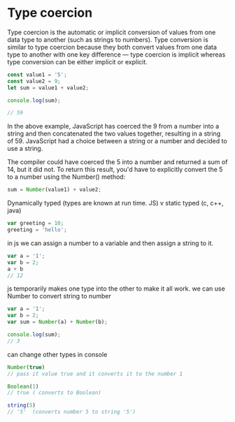 # Type coercion
Type coercion is the automatic or implicit conversion of values from one data type to another (such as strings to numbers). Type conversion is similar to type coercion because they both convert values from one data type to another with one key difference — type coercion is implicit whereas type conversion can be either implicit or explicit.

```javascript
const value1 = '5';
const value2 = 9;
let sum = value1 + value2;

console.log(sum);

// 59
```
In the above example, JavaScript has coerced the 9 from a number into a string and then concatenated the two values together, resulting in a string of 59. JavaScript had a choice between a string or a number and decided to use a string.

The compiler could have coerced the 5 into a number and returned a sum of 14, but it did not. To return this result, you'd have to explicitly convert the 5 to a number using the Number() method:

```javascript
sum = Number(value1) + value2;
```

Dynamically typed (types are known at run time. JS) v static typed (c, c++, java)
```javascript
var greeting = 10;
greeting = 'hello';
```
in js we can assign a number to a variable and then assign a string to it.
```javascript
var a = '1';
var b = 2;
a + b
// 12
```
js temporarily makes one type into the other to make it all work.
we can use Number to convert string to number
```javascript
var a = '1';
var b = 2;
var sum = Number(a) + Number(b);

console.log(sum);
// 3
```
can change other types in console
```javascript
Number(true)
// pass it value true and it converts it to the number 1

Boolean(1)
// true ( converts to Boolean)

string(5)
// '5'  (converts number 5 to string '5')

```

